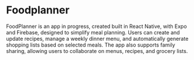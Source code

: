 # Foodplanner

FoodPlanner is an app in progress, created built in React Native, with Expo and Firebase, designed to simplify meal planning. Users can create and update recipes, manage a weekly dinner menu, and automatically generate shopping lists based on selected meals. The app also supports family sharing, allowing users to collaborate on menus, recipes, and grocery lists.
